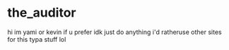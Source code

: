 # the_auditor
hi im yami or kevin if u prefer idk just do anything i'd ratheruse other sites for this typa stuff lol
